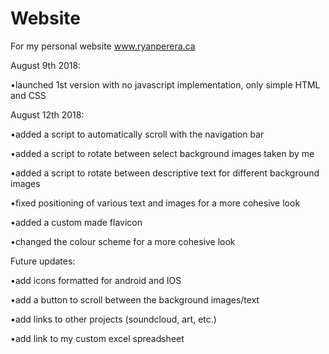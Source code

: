 # Website
For my personal website www.ryanperera.ca

August 9th 2018:

•launched 1st version with no javascript implementation, only simple HTML and CSS


August 12th 2018:

•added a script to automatically scroll with the navigation bar

•added a script to rotate between select background images taken by me

•added a script to rotate between descriptive text for different background images

•fixed positioning of various text and images for a more cohesive look

•added a custom made flavicon

•changed the colour scheme for a more cohesive look


Future updates:

•add icons formatted for android and IOS

•add a button to scroll between the background images/text

•add links to other projects (soundcloud, art, etc.)

•add link to my custom excel spreadsheet


